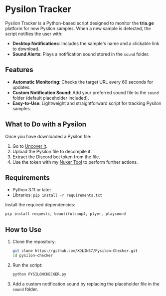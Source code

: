 # Pysilon Tracker  

Pysilon Tracker is a Python-based script designed to monitor the **tria.ge** platform for new Pysilon samples. When a new sample is detected, the script notifies the user with:  

- **Desktop Notifications**: Includes the sample's name and a clickable link to download.  
- **Sound Alerts**: Plays a notification sound stored in the `sound` folder.  

## Features  
- **Automatic Monitoring**: Checks the target URL every 60 seconds for updates.  
- **Custom Notification Sound**: Add your preferred sound file to the `sound` folder (default placeholder included).  
- **Easy-to-Use**: Lightweight and straightforward script for tracking Pysilon samples.  

## What to Do with a Pysilon  
Once you have downloaded a Pysilon file:  
1. Go to [Uncover it](https://www.uncoverit.org).  
2. Upload the Pysilon file to decompile it.  
3. Extract the Discord bot token from the file.  
4. Use the token with my [Nuker Tool](https://github.com/XDLIN57/PYNUKE) to perform further actions.

## Requirements  
- Python 3.11 or later  
- Libraries: ```pip install -r requirements.txt```

Install the required dependencies:  
```bash
pip install requests, beautifulsoup4, plyer, playsound
```

## How to Use  
1. Clone the repository:  
   ```bash
   git clone https://github.com/XDLIN57/Pysilon-Checker.git  
   cd pysilon-checker  
   ```  
2. Run the script:  
   ```bash
   python PYSILONCHECKER.py  
   ```  
3. Add a custom notification sound by replacing the placeholder file in the `sound` folder.  
